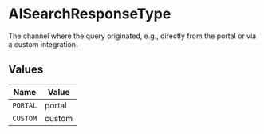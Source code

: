 # AISearchResponseType

The channel where the query originated, e.g., directly from the portal or via a custom integration.


## Values

| Name     | Value    |
| -------- | -------- |
| `PORTAL` | portal   |
| `CUSTOM` | custom   |